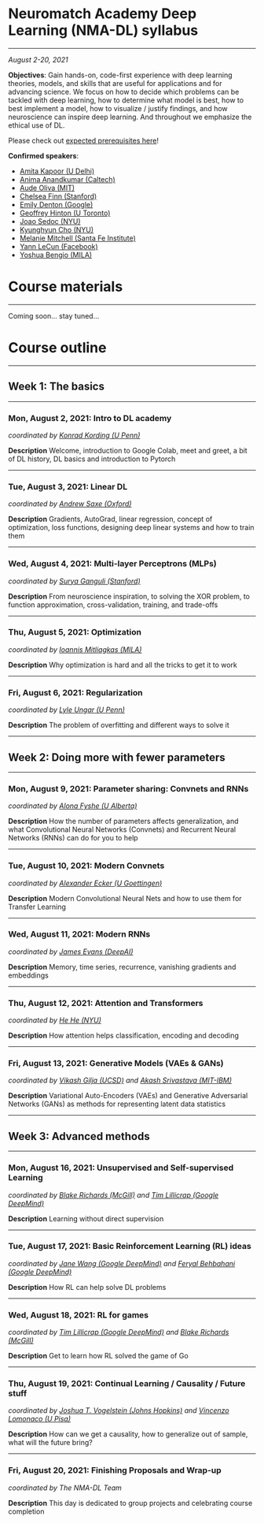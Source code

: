 # Neuromatch Academy Deep Learning (NMA-DL) syllabus

----

*August 2-20, 2021*

**Objectives**: Gain hands-on, code-first experience with deep learning theories, models, and skills that are useful for applications and for advancing science. We focus on how to decide which problems can be tackled with deep learning, how to determine what model is best, how to best implement a model, how to visualize / justify findings, and how neuroscience can inspire deep learning. And throughout we emphasize the ethical use of DL. 

Please check out [expected prerequisites here](https://github.com/NeuromatchAcademy/precourse-dl)!

**Confirmed speakers**: 

* [Amita Kapoor (U Delhi)](https://www.dramitakapoor.com/)
* [Anima Anandkumar (Caltech)](http://tensorlab.cms.caltech.edu/users/anima/)
* [Aude Oliva (MIT)](http://olivalab.mit.edu/audeoliva.html)
* [Chelsea Finn (Stanford)](https://ai.stanford.edu/~cbfinn/)
* [Emily Denton (Google)](https://cephaloponderer.com/)
* [Geoffrey Hinton (U Toronto)](http://www.cs.toronto.edu/~hinton/)
* [Joao Sedoc (NYU)](https://scholar.google.com/citations?user=vv355NgAAAAJ&hl=en)
* [Kyunghyun Cho (NYU)](https://kyunghyuncho.me/)
* [Melanie Mitchell (Santa Fe Institute)](https://melaniemitchell.me/)
* [Yann LeCun (Facebook)](http://yann.lecun.com/)
* [Yoshua Bengio (MILA)](https://yoshuabengio.org/)

# Course materials

----

Coming soon... stay tuned...

# Course outline

----

## Week 1: The basics

----

### Mon, August 2, 2021:  Intro to DL academy

*coordinated by [Konrad Kording (U Penn)](http://koerding.com/)*

**Description** Welcome, introduction to Google Colab, meet and greet, a bit of DL history, DL basics and introduction to Pytorch

----

### Tue, August 3, 2021: Linear DL

*coordinated by [Andrew Saxe (Oxford)](https://www.saxelab.org/)*

**Description** Gradients, AutoGrad, linear regression, concept of optimization, loss functions, designing deep linear systems and how to train them

----

### Wed, August 4, 2021: Multi-layer Perceptrons (MLPs)

*coordinated by [Surya Ganguli (Stanford)](https://ganguli-gang.stanford.edu/)*

**Description** From neuroscience inspiration, to solving the XOR problem, to function approximation, cross-validation, training, and trade-offs

----

### Thu, August 5, 2021: Optimization

*coordinated by [Ioannis Mitliagkas (MILA)](http://mitliagkas.github.io/)*

**Description** Why optimization is hard and all the tricks to get it to work

----

### Fri, August 6, 2021: Regularization

*coordinated by [Lyle Ungar (U Penn)](https://www.cis.upenn.edu/~ungar/)*

**Description** The problem of overfitting and different ways to solve it

----

## Week 2: Doing more with fewer parameters

----

### Mon, August 9, 2021:  Parameter sharing: Convnets and RNNs

*coordinated by [Alona Fyshe (U Alberta)](https://webdocs.cs.ualberta.ca/~alona/)*

**Description** How the number of parameters affects generalization, and what Convolutional Neural Networks (Convnets) and Recurrent Neural Networks (RNNs) can do for you to help

----

### Tue, August 10, 2021: Modern Convnets 

*coordinated by [Alexander Ecker (U Goettingen)](https://eckerlab.org/)*

**Description** Modern Convolutional Neural Nets and how to use them for Transfer Learning

----

### Wed, August 11, 2021: Modern  RNNs

*coordinated by [James Evans (DeepAI)](https://deepai.org/profile/james-a-evans)*

**Description** Memory, time series, recurrence, vanishing gradients and embeddings 

----

### Thu, August 12, 2021: Attention and Transformers

*coordinated by [He He (NYU)](https://hhexiy.github.io/)*

**Description** How attention helps classification, encoding and decoding

----

### Fri, August 13, 2021: Generative Models (VAEs & GANs)

*coordinated by [Vikash Gilja (UCSD)](https://scholar.google.com/citations?user=EO3cAGQAAAAJ&hl=en) and [Akash Srivastava (MIT-IBM)](http://akashgit.github.io/)*

**Description** Variational Auto-Encoders (VAEs) and Generative Adversarial Networks (GANs) as methods for representing latent data statistics

----

## Week 3: Advanced methods

----

### Mon, August 16, 2021:  Unsupervised and Self-supervised Learning 

*coordinated by [Blake Richards (McGill)](https://sites.google.com/mila.quebec/linc-lab/home) and [Tim Lillicrap (Google DeepMind)](https://contrastiveconvergence.net/)*

**Description** Learning without direct supervision

----

### Tue, August 17, 2021: Basic Reinforcement Learning (RL) ideas 

*coordinated by [Jane Wang (Google DeepMind)](http://www.janexwang.com/) and [Feryal Behbahani (Google DeepMind)](https://feryal.github.io/)*

**Description** How RL can help solve DL problems

----

### Wed, August 18, 2021: RL for games

*coordinated by [Tim Lillicrap (Google DeepMind)](https://contrastiveconvergence.net/) and [Blake Richards (McGill)](https://sites.google.com/mila.quebec/linc-lab/home)*

**Description** Get to learn how RL solved the game of Go

----

### Thu, August 19, 2021: Continual Learning / Causality / Future stuff

*coordinated by [Joshua T. Vogelstein (Johns Hopkins)](https://jovo.me/) and [Vincenzo Lomonaco (U Pisa)](https://www.vincenzolomonaco.com/)*

**Description** How can we get a causality, how to generalize out of sample, what will the future bring?

----

### Fri, August 20, 2021:  Finishing Proposals and Wrap-up

*coordinated by The NMA-DL Team*

**Description** This day is dedicated to group projects and celebrating course completion
